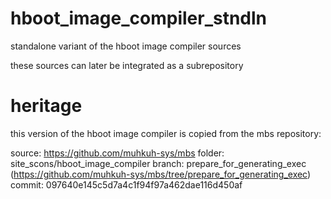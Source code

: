 # hboot_image_compiler_stndln
standalone variant of the hboot image compiler sources

these sources can later be integrated as a subrepository

# heritage
this version of the hboot image compiler is copied from the mbs repository:

source: https://github.com/muhkuh-sys/mbs
folder: site_scons/hboot_image_compiler
branch: prepare_for_generating_exec (https://github.com/muhkuh-sys/mbs/tree/prepare_for_generating_exec)
commit: 097640e145c5d7a4c1f94f97a462dae116d450af


